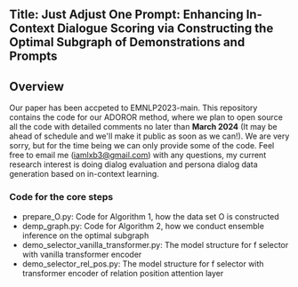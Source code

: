 ## Title: Just Adjust One Prompt: Enhancing In-Context Dialogue Scoring via Constructing the Optimal Subgraph of Demonstrations and Prompts

## Overview

Our paper has been accpeted to EMNLP2023-main. This repository contains the code for our ADOROR method, where we plan to open source all the code with detailed
comments no later than **March 2024** (It may be ahead of schedule and we'll make it public as soon as we can!). We are very sorry, but for the time being we can only provide some of the code. Feel free to email me (iamlxb3@gmail.com) with any questions, my current research interest is doing dialog evaluation and persona dialog data generation based on in-context learning.

### Code for the core steps

- prepare_O.py: Code for Algorithm 1, how the data set O is constructed
- demp_graph.py: Code for Algorithm 2, how we conduct ensemble inference on the optimal subgraph
- demo_selector_vanilla_transformer.py: The model structure for f selector with vanilla transformer encoder
- demo_selector_rel_pos.py: The model structure for f selector with transformer encoder of relation position attention
  layer
